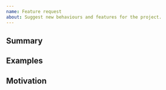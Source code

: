 ```yaml
---
name: Feature request
about: Suggest new behaviours and features for the project.
---
```


<!--
    Add a general summary in the title above

    Please search the [issues](https://github.com/ui-schema/react-color/issues) of this repository and only open a new one if you believe that this is not a duplicate.

    Selected checkbox is [X]
-->

## Summary

<!-- Describe how it should work AND for what package it is intended -->

## Examples

<!--
    Provide a link to as many as possible:

    - the JSON-Schema specification
    - the Material design specification
    - other implementations

    or wireframes, screenshots, schema-examples of the needed behavior.
-->

## Motivation

<!--
    - What are you trying to accomplish?
    - How has the lack of this feature affected you?
    - Providing context helps us come up with a solution that is most useful in the real world.
-->

